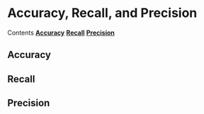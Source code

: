 # Accuracy, Recall, and Precision

Contents
[**Accuracy**](#acc)
[**Recall**](#recall)
[**Precision**](#pre)

## Accuracy <a name="acc"/>

## Recall <a name="recall"/>

## Precision <a name="pre"/>
